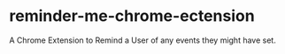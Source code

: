 # reminder-me-chrome-ectension

A Chrome Extension to Remind a User of any events they might have set.
